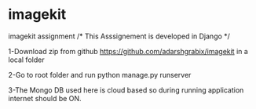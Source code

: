 # imagekit
imagekit assignment
/*	This Asssignement is developed in Django */

1-Download zip from github https://github.com/adarshgrabix/imagekit in a local folder

2-Go to root folder and run python manage.py runserver

3-The Mongo DB used here is cloud based so during running application internet should be ON.
